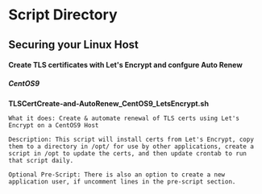 # Script Directory

## Securing your Linux Host 

#### Create TLS certificates with Let's Encrypt and confgure Auto Renew
##### CentOS9
**TLSCertCreate-and-AutoRenew_CentOS9_LetsEncrypt.sh**
```
What it does: Create & automate renewal of TLS certs using Let's Encrypt on a CentOS9 Host

Description: This script will install certs from Let's Encrypt, copy them to a directory in /opt/ for use by other applications, create a script in /opt to update the certs, and then update crontab to run that script daily.

Optional Pre-Script: There is also an option to create a new application user, if uncomment lines in the pre-script section. 
```
